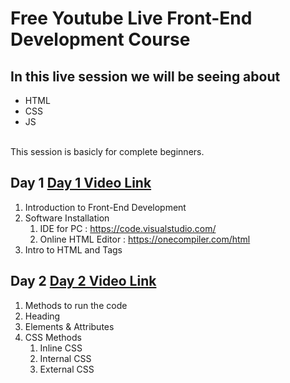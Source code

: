 # Free Youtube Live Front-End Development Course
## In this live session we will be seeing about 
- HTML
- CSS
- JS
<br>
This session is basicly for complete beginners.

## Day 1 [Day 1 Video Link](https://youtube.com/live/uXFUL6pLHjA)
1. Introduction to Front-End Development
2. Software Installation
    1. IDE for PC : https://code.visualstudio.com/
    2. Online HTML Editor : https://onecompiler.com/html
3. Intro to HTML and Tags



## Day 2 [Day 2 Video Link](https://youtube.com/live/dVr7ArQ-hFE)
1. Methods to run the code
2. Heading 
3. Elements & Attributes
4. CSS Methods
    1. Inline CSS
    2. Internal CSS
    3. External CSS

